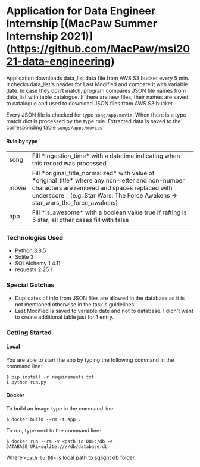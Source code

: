 # Application for Data Engineer Internship [(MacPaw Summer Internship 2021)] (https://github.com/MacPaw/msi2021-data-engineering)

Application downloads data_list.data file from AWS S3 bucket every 5 min. It checks data_list's header for Last Modified and compare it with variable date. In case they don't match, program compares JSON file names from data_list with table catalogue. If there are new files, their names are saved to catalogue and used to download JSON files from AWS S3 bucket.

Every JSON file is checked for type `song/app/movie`. When there is a type match dict is processed by the type rule. Extracted data is saved to the corresponding table `songs/apps/movies`
 
####  **Rule by type** 

<table>
  <tr>
    <td>song </td>
    <td>Fill *ingestion_time* with a datetime indicating when this record was processed</td>
  </tr>
  <tr>
    <td>movie</td>
    <td>Fill *original_title_normalized* with value of *original_title* where any non-letter and non-number characters are removed and spaces replaced with underscore _ (e.g. Star Wars: The Force Awakens -> star_wars_the_force_awakens)</td>
  </tr>
  <tr>
    <td>app</td>
    <td>Fill *is_awesome* with a boolean value true if rafting is 5 star, all other cases fill with false</td>
  </tr>
</table>

### Technologies Used

* Python 3.8.5
* Sqlite 3
* SQLAlchemy 1.4.11 
* requests 2.25.1

### Special Gotchas

* Duplicates of info from JSON files are allowed in the database,as it is not mentioned otherwise in the task's guidelines 
* Last Modified is saved to variable date and not to database. I didn't want to create additional table just for 1 entry.


### Getting Started

#### Local

You are able to start the app by typing the following command in the command line:

```
$ pip install -r requirements.txt
$ python run.py
```

#### Docker

To build an image type in the command line:

```
$ docker build --rm -t app .
```

To run, type next to the command line:

```
$ docker run --rm -v <path to DB>:/db -e DATABASE_URL=sqlite:////db/database.db
```

Where `<path to DB>` is local path to sqlight db folder.
